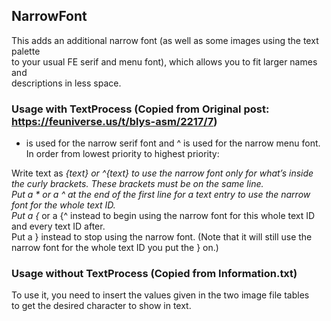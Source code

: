 ## NarrowFont

This adds an additional narrow font (as well as some images using the text palette  
to your usual FE serif and menu font), which allows you to fit larger names and  
descriptions in less space.  

### Usage with TextProcess (Copied from Original post: https://feuniverse.us/t/blys-asm/2217/7)

* is used for the narrow serif font and ^ is used for the narrow menu font.  
In order from lowest priority to highest priority:  

Write text as *{text} or ^{text} to use the narrow font only for what’s inside the curly brackets. These brackets must be on the same line.  
Put a * or a ^ at the end of the first line for a text entry to use the narrow font for the whole text ID.  
Put a {* or a {^ instead to begin using the narrow font for this whole text ID and every text ID after.  
Put a } instead to stop using the narrow font. (Note that it will still use the narrow font for the whole text ID you put the } on.)  

### Usage without TextProcess (Copied from Information.txt)

To use it, you need to insert the values given in the two image file tables  
to get the desired character to show in text.  
